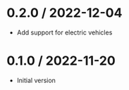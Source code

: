 # 0.2.0 / 2022-12-04

  * Add support for electric vehicles

# 0.1.0 / 2022-11-20

  * Initial version
